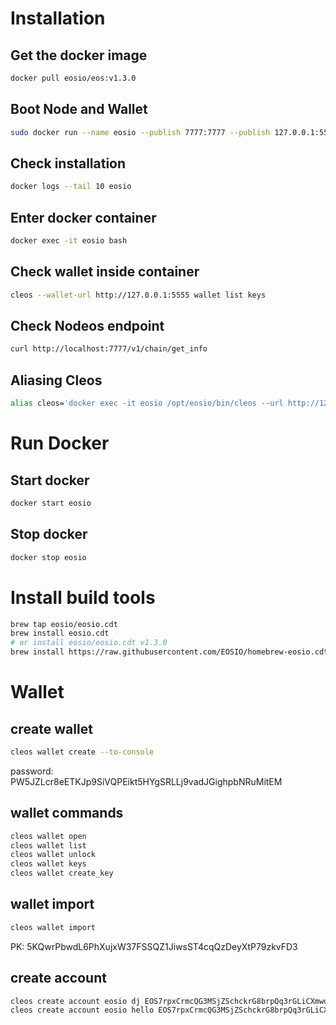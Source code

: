 # Installation

## Get the docker image

```sh
docker pull eosio/eos:v1.3.0
```

## Boot Node and Wallet

```sh
sudo docker run --name eosio --publish 7777:7777 --publish 127.0.0.1:5555:5555 --volume /Users/dj/git/blockchain-programming/eos/contracts:/Users/dj/git/blockchain-programming/eos/contracts --detach eosio/eos:v1.3.0 /bin/bash -c "keosd --http-server-address=0.0.0.0:5555 & exec nodeos -e -p eosio --plugin eosio::producer_plugin --plugin eosio::history_plugin --plugin eosio::chain_api_plugin --plugin eosio::history_plugin --plugin eosio::history_api_plugin --plugin eosio::http_plugin -d /mnt/dev/data --config-dir /mnt/dev/config --http-server-address=0.0.0.0:7777 --access-control-allow-origin=* --contracts-console --http-validate-host=false --filter-on='*'"
```

## Check installation

```sh
docker logs --tail 10 eosio
```

## Enter docker container

```sh
docker exec -it eosio bash
```

## Check wallet inside container

```sh
cleos --wallet-url http://127.0.0.1:5555 wallet list keys
```

## Check Nodeos endpoint

```sh
curl http://localhost:7777/v1/chain/get_info
```

## Aliasing Cleos

```sh
alias cleos='docker exec -it eosio /opt/eosio/bin/cleos --url http://127.0.0.1:7777 --wallet-url http://127.0.0.1:5555'
```

# Run Docker

## Start docker

```sh
docker start eosio
```

## Stop docker

```sh
docker stop eosio
```

# Install build tools

```sh
brew tap eosio/eosio.cdt
brew install eosio.cdt
# or install eosio/eosio.cdt v1.3.0
brew install https://raw.githubusercontent.com/EOSIO/homebrew-eosio.cdt/37e2912e6ec4d5c9b035a94c3af12f9e1f30927f/eosio.cdt.rb
```

# Wallet

## create wallet

```sh
cleos wallet create --to-console
```

password: PW5JZLcr8eETKJp9SiVQPEikt5HYgSRLLj9vadJGighpbNRuMitEM

## wallet commands

```sh
cleos wallet open
cleos wallet list
cleos wallet unlock
cleos wallet keys
cleos wallet create_key
```

## wallet import

```sh
cleos wallet import
```

PK: 5KQwrPbwdL6PhXujxW37FSSQZ1JiwsST4cqQzDeyXtP79zkvFD3

## create account

```sh
cleos create account eosio dj EOS7rpxCrmcQG3MSjZSchckrG8brpQq3rGLiCXmwd7c77ULYSmxUk
cleos create account eosio hello EOS7rpxCrmcQG3MSjZSchckrG8brpQq3rGLiCXmwd7c77ULYSmxUk
```
